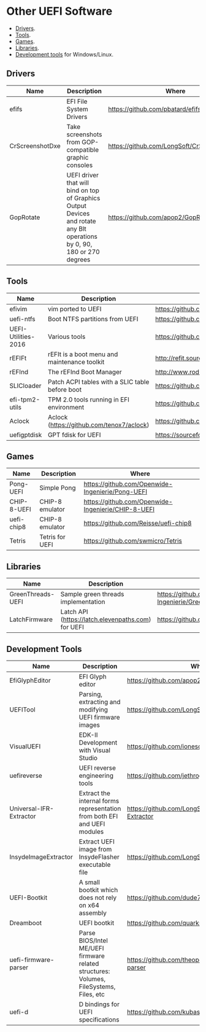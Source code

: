 Other UEFI Software
===================

* [Drivers](#drivers).
* [Tools](#tools).
* [Games](#games).
* [Libraries](#libraries).
* [Development tools](#development-tools) for Windows/Linux.

## Drivers

Name | Description | Where
--- | --- | ---
efifs | EFI File System Drivers | https://github.com/pbatard/efifs
CrScreenshotDxe | Take screenshots from GOP-compatible graphic consoles | https://github.com/LongSoft/CrScreenshotDxe
GopRotate | UEFI driver that will bind on top of Graphics Output Devices and rotate any Blt operations by 0, 90, 180 or 270 degrees | https://github.com/apop2/GopRotate

## Tools

Name | Description | Where
--- | --- | ---
efivim | vim ported to UEFI | https://github.com/mischief/efivim/blob/master/vim.inf
uefi-ntfs | Boot NTFS partitions from UEFI | https://github.com/pbatard/uefi-ntfs
UEFI-Utilities-2016 | Various tools | https://github.com/fpmurphy/UEFI-Utilities-2016
rEFIFt | rEFIt is a boot menu and maintenance toolkit | http://refit.sourceforge.net/
rEFInd | The rEFInd Boot Manager | http://www.rodsbooks.com/refind/
SLICloader | Patch ACPI tables with a SLIC table before boot | https://github.com/waweber/slicloader
efi-tpm2-utils | TPM 2.0 tools running in EFI environment | https://github.com/jiazhang0/efi-tpm2-utils
Aclock | Aclock (https://github.com/tenox7/aclock) | https://github.com/claunia/aclock-efi
uefigptdisk | GPT fdisk for UEFI | https://sourceforge.net/projects/uefigptfdisk/

## Games

Name | Description | Where
--- | --- | ---
Pong-UEFI | Simple Pong | https://github.com/Openwide-Ingenierie/Pong-UEFI
CHIP-8-UEFI | CHIP-8 emulator | https://github.com/Openwide-Ingenierie/CHIP-8-UEFI
uefi-chip8 | CHIP-8 emulator | https://github.com/Reisse/uefi-chip8
Tetris | Tetris for UEFI | https://github.com/swmicro/Tetris

## Libraries

Name | Description | Where
--- | --- | ---
GreenThreads-UEFI | Sample green threads implementation | https://github.com/Openwide-Ingenierie/GreenThreads-UEFI
LatchFirmware | Latch API (https://latch.elevenpaths.com) for UEFI | https://github.com/lordsergio/LatchFirmware

## Development Tools

Name | Description | Where
--- | --- | ---
EfiGlyphEditor | EFI Glyph editor | https://github.com/apop2/EfiGlyphEditor 
UEFITool | Parsing, extracting and modifying UEFI firmware images | https://github.com/LongSoft/UEFIToolTE2PE | TE to PE32 converter | https://github.com/LongSoft/TE2PE
VisualUEFI | EDK-II Development with Visual Studio | https://github.com/ionescu007/VisualUefi
uefireverse | UEFI reverse engineering tools | https://github.com/jethrogb/uefireverse
Universal-IFR-Extractor | Extract the internal forms representation from both EFI and UEFI modules | https://github.com/LongSoft/Universal-IFR-Extractor
InsydeImageExtractor | Extract UEFI image from InsydeFlasher executable file | https://github.com/LongSoft/InsydeImageExtractor
UEFI-Bootkit | A small bootkit which does not rely on x64 assembly | https://github.com/dude719/UEFI-Bootkit
Dreamboot | UEFI bootkit | https://github.com/quarkslab/dreamboot
uefi-firmware-parser | Parse BIOS/Intel ME/UEFI firmware related structures: Volumes, FileSystems, Files, etc | https://github.com/theopolis/uefi-firmware-parser
uefi-d | D bindings for UEFI specifications | https://github.com/kubasz/uefi-d
